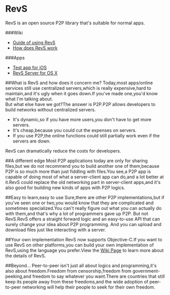 RevS
================

RevS is an open source P2P library that's suitable for normal apps.

###Wiki
 * [Guide of using RevS](https://github.com/theGreatLzbdd/RevS/wiki/Guide-of-using-RevS)
 * [How does RevS work](https://github.com/theGreatLzbdd/RevS/wiki/How-does-RevS-work)

###Apps
 * [Test app for iOS](https://github.com/theGreatLzbdd/RevS-Test)
 * [RevS Server for OS X](https://github.com/theGreatLzbdd/RevS-Server)

##What is RevS and how does it concern me?
Today,most apps/online services still use centralized servers,which is really expensive,hard to maintain,and it's ugly when it goes down.If you've made one,you'd know what I'm talking about.  
But what else have we got?The answer is P2P.P2P allows developers to build networks without centralized servers.

 * It's dynamic,so if you have more users,you don't have to get more servers.
 * It's cheap,because you could cut the expenses on servers.
 * If you use P2P,the online functions could still partially work even if the servers are down.

RevS can dramatically reduce the costs for developers.

##A different edge
Most P2P applications today are only for sharing files,but we do not recommend you to build another one of them,because P2P is so much more than just fiddling with files.You see,a P2P app is capable of doing most of what a server-client app can do,and a lot better at it.RevS could replace the old networking part in server-client apps,and it's also good for building new kinds of apps with P2P logics.

##Easy to learn,easy to use
Sure,there are other P2P implementations,but if you've seen one or two,you would know that they are complicated and sometimes specialized.You can't really figure out what you can actually do with them,and that's why a lot of programmers gave up P2P.
But not RevS.RevS offers a straight forward logic and an easy-to-use API that can surely change your idea about P2P programming.
And you can upload and download files just like interacting with a server.

##Your own implementation
RevS now supports Objective-C.If you want to use RevS on other platforms,you can build your own implementation of RevS,using the language you prefer.View the [Wiki Page](https://github.com/theGreatLzbdd/RevS/wiki) to learn more about the details of RevS.

##Beyond...
Peer-to-peer isn't just all about logics and programming,it's also about freedom.Freedom from censorship,freedom from government-peeking,and freedom to say whatever you want.There are countries that still keep its people away from these freedoms,and the wide adoption of peer-to-peer networking will help their people to seek for their own freedom.
